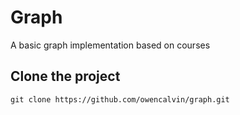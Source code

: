 # Graph
A basic graph implementation based on courses

## Clone the project
```
git clone https://github.com/owencalvin/graph.git
```
